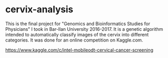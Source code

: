 # cervix-analysis

This is the final project for "Genomics and Bioinformatics Studies for Physicians" I took in Bar-Ilan University 2016-2017. It is a genetic algorithm intended to automatically classify images of the cervix into different categories. It was done for an online competition on Kaggle.com.

https://www.kaggle.com/c/intel-mobileodt-cervical-cancer-screening
